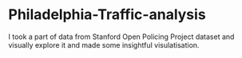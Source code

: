 # Philadelphia-Traffic-analysis
I took a part of data from Stanford Open Policing Project dataset and visually explore it and made some insightful visulatisation.
